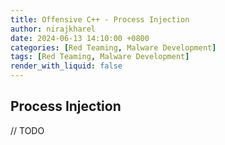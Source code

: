 ```yaml
---
title: Offensive C++ - Process Injection
author: nirajkharel
date: 2024-06-13 14:10:00 +0800
categories: [Red Teaming, Malware Development]
tags: [Red Teaming, Malware Development]
render_with_liquid: false
---
```



## Process Injection

// TODO